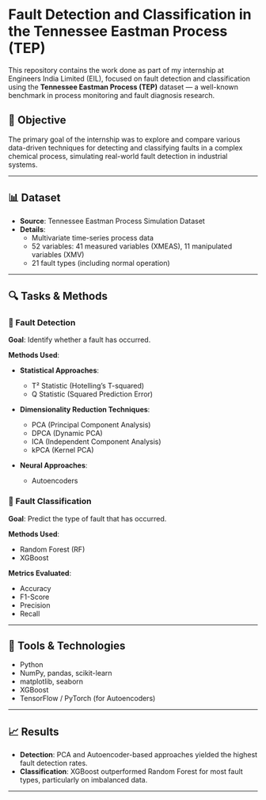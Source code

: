 # Fault Detection and Classification in the Tennessee Eastman Process (TEP)

This repository contains the work done as part of my internship at Engineers India Limited (EIL), focused on fault detection and classification using the **Tennessee Eastman Process (TEP)** dataset — a well-known benchmark in process monitoring and fault diagnosis research.

## 📌 Objective

The primary goal of the internship was to explore and compare various data-driven techniques for detecting and classifying faults in a complex chemical process, simulating real-world fault detection in industrial systems.

---

## 📊 Dataset

- **Source**: Tennessee Eastman Process Simulation Dataset
- **Details**:
  - Multivariate time-series process data
  - 52 variables: 41 measured variables (XMEAS), 11 manipulated variables (XMV)
  - 21 fault types (including normal operation)

---

## 🔍 Tasks & Methods

### 🧪 Fault Detection

**Goal**: Identify whether a fault has occurred.

**Methods Used**:
- **Statistical Approaches**:
  - T² Statistic (Hotelling’s T-squared)
  - Q Statistic (Squared Prediction Error)

- **Dimensionality Reduction Techniques**:
  - PCA (Principal Component Analysis)
  - DPCA (Dynamic PCA)
  - ICA (Independent Component Analysis)
  - kPCA (Kernel PCA)

- **Neural Approaches**:
  - Autoencoders

### 🔬 Fault Classification

**Goal**: Predict the type of fault that has occurred.

**Methods Used**:
- Random Forest (RF)
- XGBoost

**Metrics Evaluated**:
- Accuracy
- F1-Score
- Precision
- Recall

---

## 🧰 Tools & Technologies

- Python
- NumPy, pandas, scikit-learn
- matplotlib, seaborn
- XGBoost
- TensorFlow / PyTorch (for Autoencoders)

---

## 📈 Results

- **Detection**: PCA and Autoencoder-based approaches yielded the highest fault detection rates.
- **Classification**: XGBoost outperformed Random Forest for most fault types, particularly on imbalanced data.

---

